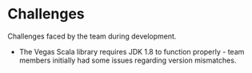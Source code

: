 # Challenges
Challenges faced by the team during development.

- The Vegas Scala library requires JDK 1.8 to function properly - team members initially had some issues regarding version mismatches.
